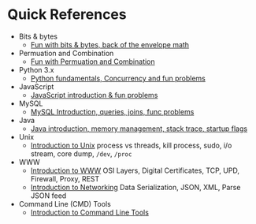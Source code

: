 # Quick References

* Bits & bytes
	* [Fun with bits & bytes, back of the envelope math](https://github.com/harishvc/quick-references/blob/master/bits-bytes/README.md)  
* Permuation and Combination  
	* [Fun with Permuation and Combination](https://github.com/harishvc/quick-references/blob/master/permutation-combination/README.md)  
* Python 3.x 
	* [Python fundamentals, Concurrency and fun problems](https://github.com/harishvc/quick-references/blob/master/python3/README.md)  
* JavaScript
	* [JavaScript introduction & fun problems](https://github.com/harishvc/quick-references/blob/master/javascript/README.md)
* MySQL
 	* [MySQL Introduction, queries, joins, func problems](https://github.com/harishvc/quick-references/blob/master/mysql/README.md)
* Java
 	* [Java introduction, memory management, stack trace, startup flags](https://github.com/harishvc/quick-references/blob/master/java/intro-1.md)
* Unix
	* [Introduction to Unix](https://github.com/harishvc/quick-references/blob/master/unix/intro-1.md)
	  process vs threads, kill process, sudo, i/o stream, core dump, `/dev`, `/proc`
* WWW
	* [Introduction to WWW](https://github.com/harishvc/quick-references/blob/master/www/www-intro.md)
	  OSI Layers, Digital Certificates, TCP, UPD, Firewall, Proxy, REST
	* [Introduction to Networking](https://github.com/harishvc/quick-references/blob/master/www/www-intro2.md) 
	  Data Serialization, JSON, XML, Parse JSON feed
* Command Line (CMD) Tools
	* [Introduction to Command Line Tools](https://github.com/harishvc/quick-references/blob/master/tools/README.md)  
